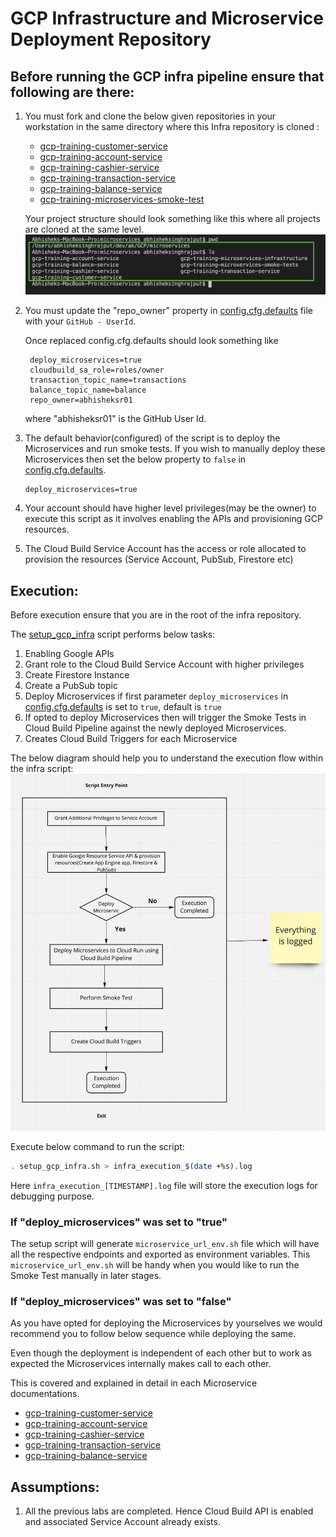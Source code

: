 # GCP Infrastructure and Microservice Deployment Repository

## Before running the GCP infra pipeline ensure that following are there:
1. You must fork and clone the below given repositories in your workstation in the same directory where this Infra repository is cloned :
   * [gcp-training-customer-service](https://github.com/armakuni/gcp-training-customer-service)
   * [gcp-training-account-service](https://github.com/armakuni/gcp-training-account-service)
   * [gcp-training-cashier-service](https://github.com/armakuni/gcp-training-cashier-service)
   * [gcp-training-transaction-service](https://github.com/armakuni/gcp-training-transaction-service)
   * [gcp-training-balance-service](https://github.com/armakuni/gcp-training-balance-service)
   * [gcp-training-microservices-smoke-test](https://github.com/armakuni/gcp-training-microservices-smoke-test)

   Your project structure should look something like this where all projects are cloned at the same level.
   ![](images/project_structure.png)
2. You must update the "repo_owner" property in [config.cfg.defaults](config.cfg.defaults) file with your ```GitHub - UserId```.
   
   Once replaced config.cfg.defaults should look something like
   ```
    deploy_microservices=true
    cloudbuild_sa_role=roles/owner
    transaction_topic_name=transactions
    balance_topic_name=balance
    repo_owner=abhisheksr01
   ```
   where "abhisheksr01" is the GitHub User Id.
3. The default behavior(configured) of the script is to deploy the Microservices and run smoke tests.
    If you wish to manually deploy these Microservices then set the below property to ```false``` in [config.cfg.defaults](config.cfg.defaults).
   ```
   deploy_microservices=true
   ```
4. Your account should have higher level privileges(may be the owner) to execute this script as it involves enabling the APIs and provisioning GCP resources.
5. The Cloud Build Service Account has the access or role allocated to provision the resources (Service Account, PubSub, Firestore etc)
   
## Execution:

Before execution ensure that you are in the root of the infra repository.

The [setup_gcp_infra](setup_gcp_infra.sh) script performs below tasks:
1. Enabling Google APIs
2. Grant role to the Cloud Build Service Account with higher privileges
3. Create Firestore Instance
4. Create a PubSub topic
5. Deploy Microservices if first parameter ```deploy_microservices``` in [config.cfg.defaults](config.cfg.defaults) is set to ```true```, default is ```true```
6. If opted to deploy Microservices then will trigger the Smoke Tests in Cloud Build Pipeline against the newly deployed Microservices.
7. Creates Cloud Build Triggers for each Microservice
   
The below diagram should help you to understand the execution flow within the infra script:
![](images/infra_script_request_flow_diagram.png)
   
Execute below command to run the script:

```bash
. setup_gcp_infra.sh > infra_execution_$(date +%s).log
```

Here ```infra_execution_[TIMESTAMP].log``` file will store the execution logs for debugging purpose.

### If "deploy_microservices" was set to "true"
The setup script will generate ```microservice_url_env.sh``` file which will have all the respective endpoints and exported as environment variables.
This ```microservice_url_env.sh``` will be handy when you would like to run the Smoke Test manually in later stages.

### If "deploy_microservices" was set to "false"
As you have opted for deploying the Microservices by yourselves we would recommend you to follow below sequence while deploying the same.

Even though the deployment is independent of each other but to work as expected the Microservices internally makes call to each other.

This is covered and explained in detail in each Microservice documentations.

* [gcp-training-customer-service](https://github.com/armakuni/gcp-training-customer-service)
* [gcp-training-account-service](https://github.com/armakuni/gcp-training-account-service)
* [gcp-training-cashier-service](https://github.com/armakuni/gcp-training-cashier-service)
* [gcp-training-transaction-service](https://github.com/armakuni/gcp-training-transaction-service)
* [gcp-training-balance-service](https://github.com/armakuni/gcp-training-balance-service)

## Assumptions: 

1. All the previous labs are completed. Hence Cloud Build API is enabled and associated Service Account already exists.
